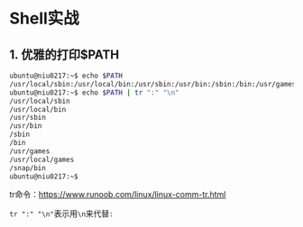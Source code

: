 # Shell实战

## 1. 优雅的打印$PATH

```bash
ubuntu@niu0217:~$ echo $PATH
/usr/local/sbin:/usr/local/bin:/usr/sbin:/usr/bin:/sbin:/bin:/usr/games:/usr/local/games:/snap/bin
ubuntu@niu0217:~$ echo $PATH | tr ":" "\n"
/usr/local/sbin
/usr/local/bin
/usr/sbin
/usr/bin
/sbin
/bin
/usr/games
/usr/local/games
/snap/bin
ubuntu@niu0217:~$
```

tr命令：https://www.runoob.com/linux/linux-comm-tr.html

`tr ":" "\n"`表示用`\n`来代替`:`